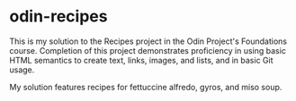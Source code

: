 # odin-recipes

This is my solution to the Recipes project in the Odin Project's Foundations course. Completion of this project demonstrates proficiency in using basic HTML semantics to create text, links, images, and lists, and in basic Git usage.

My solution features recipes for fettuccine alfredo, gyros, and miso soup.